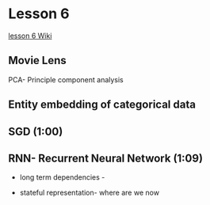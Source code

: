 # Lesson 6

[lesson 6 Wiki](http://forums.fast.ai/t/wiki-lesson-6/9404)

## Movie Lens

PCA- Principle component analysis

## Entity embedding of categorical data

## SGD (1:00)

## RNN- Recurrent Neural Network (1:09) 

* long term dependencies -

* stateful representation- where are we now


